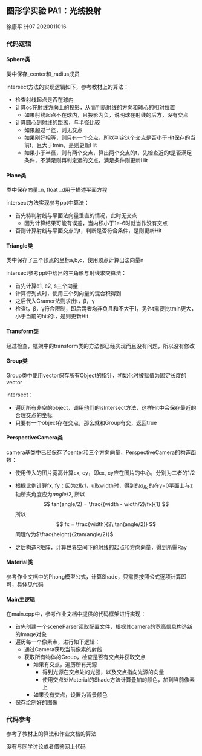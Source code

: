 ## 图形学实验 PA1：光线投射

徐康平 计07 2020011016

### 代码逻辑

#### Sphere类

类中保存_center和\_radius成员

intersect方法的实现逻辑如下，参考教材上的算法：

- 检查射线起点是否在球内
- 计算oc在射线方向上的投影，从而判断射线的方向和球心的相对位置
  - 如果射线起点不在球内，且投影为负，说明球在射线的后方，没有交点
- 计算圆心到射线的距离，与半径比较
  - 如果超过半径，则无交点
  - 如果刚好相等，则只有一个交点，所以判定这个交点是否小于Hit保存的当前t，且大于tmin，是则更新Hit
  - 如果小于半径，则有两个交点，算出两个交点的t，先检查近的t是否满足条件，不满足则再判定远的交点，满足条件则更新Hit



#### Plane类

类中保存向量_n, float _d用于描述平面方程

intersect方法实现参考ppt中算法：

- 首先特判射线与平面法向量垂直的情况，此时无交点
  - 因为计算结果可能有误差，当内积小于1e-6时就当作没有交点
- 否则计算射线与平面交点的t，判断是否符合条件，是则更新Hit



#### Triangle类

类中保存了三个顶点的坐标a,b,c，使用顶点计算出法向量n

intersect参考ppt中给出的三角形与射线求交算法：

- 首先计算e1, e2, s三个向量
- 计算行列式时，使用三个列向量的混合积得到
- 之后代入Cramer法则求出t，β，γ
- 检查t，β，γ符合限制，即后两者均非负且和不大于1，另外t需要比tmin更大，小于当前的hit的t，是则更新Hit



#### Transform类

经过检查，框架中的transform类的方法都已经实现而且没有问题，所以没有修改



#### Group类

Group类中使用vector保存所有Object的指针，初始化时被赋值为固定长度的vector

intersect：

- 遍历所有非空的object，调用他们的isIntersect方法，这样Hit中会保存最近的合理交点的坐标
- 只要有一个object存在交点，那么就和Group有交，返回true



#### PerspectiveCamera类

camera基类中已经保存了center和三个方向向量，PerspectiveCamera的构造函数：

- 使用传入的图片宽高计算cx, cy，即cx, cy应在图片的中心，分别为二者的1/2

- 根据比例计算fx, fy：因为z取1，u取width时，得到的$d_{Rc}$的在y=0平面上与z轴所夹角度应为$angle/2$, 所以
  $$
  tan(angle/2) = \frac{(width - width/2)/fx}{1}
  $$
  所以
  $$
  fx = \frac{width}{2\ tan(angle/2)}
  $$
  同理fy为$\frac{height}{2tan(angle/2)}$

- 之后构造R矩阵，计算世界空间下的射线的起点和方向向量，得到所需Ray



#### Material类

参考作业文档中的Phong模型公式，计算Shade，只需要按照公式逐项计算即可，具体见代码



#### Main主逻辑

在main.cpp中，参考作业文档中提供的代码框架进行实现：

- 首先创建一个sceneParser读取配置文件，根据其camera的宽高信息构造新的Image对象
- 遍历每一个像素点，进行如下逻辑：
  - 通过Camera获取当前像素的射线
  - 获取所有物体的Group，检查是否有交点并获取交点
    - 如果有交点，遍历所有光源
      - 得到光源在交点处的光强，以及交点指向光源的向量
      - 使用交点处Material的Shade方法计算叠加的颜色，加到当前像素上
    - 如果没有交点，设置为背景颜色
- 保存绘制好的图像



### 代码参考

参考了教材上的算法和作业文档的算法

没有与同学讨论或者借鉴网上代码
